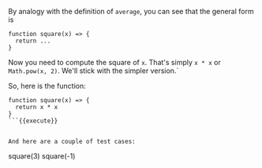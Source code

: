 By analogy with the definition of `average`, you can see that the general form is

```
function square(x) => {
  return ...
}
```

Now you need to compute the square of `x`. That's simply `x * x` or `Math.pow(x, 2)`. We'll stick with the simpler version.`

So, here is the function:

```
function square(x) => {
  return x * x
}
```{{execute}}


And here are a couple of test cases:

```
square(3)
square(-1)
```{{execute}}
